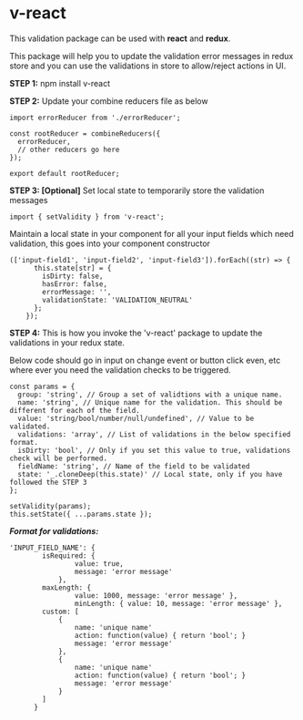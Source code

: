 # v-react
This validation package can be used with **react** and **redux**.

This package will help you to update the validation error messages in redux store and you can use the validations in store to allow/reject actions in UI.

**STEP 1:** npm install v-react


**STEP 2:**
Update your combine reducers file as below

    import errorReducer from './errorReducer';

    const rootReducer = combineReducers({
      errorReducer,
      // other reducers go here
    });
    
    export default rootReducer;

**STEP 3: [Optional]**
Set local state to temporarily store the validation messages

    import { setValidity } from 'v-react';

Maintain a local state in your component for all your input fields which need validation, this goes into your component constructor

    (['input-field1', 'input-field2', 'input-field3']).forEach((str) => {
          this.state[str] = {
            isDirty: false,
            hasError: false,
            errorMessage: '',
            validationState: 'VALIDATION_NEUTRAL'
          };
        });

**STEP 4:**
This is how you invoke the 'v-react' package to update the validations in your redux state.

Below code should go in input on change event or button click even, etc where ever you need the validation checks to be triggered.

    const params = {
      group: 'string', // Group a set of validtions with a unique name.
      name: 'string', // Unique name for the validation. This should be different for each of the field.
      value: 'string/bool/number/null/undefined', // Value to be validated.
      validations: 'array', // List of validations in the below specified format.
      isDirty: 'bool', // Only if you set this value to true, validations check will be performed.
      fieldName: 'string', // Name of the field to be validated
      state: '_.cloneDeep(this.state)' // Local state, only if you have followed the STEP 3
    };

    setValidity(params);
    this.setState({ ...params.state });

***Format for validations:***

    'INPUT_FIELD_NAME': {
            isRequired: { 
		            value: true, 
		            message: 'error message' 
	            },
            maxLength: { 
		            value: 1000, message: 'error message' },
		            minLength: { value: 10, message: 'error message' },
            custom: [
                {
                    name: 'unique name'
                    action: function(value) { return 'bool'; }
                    message: 'error message'
                },
                {
                    name: 'unique name'
                    action: function(value) { return 'bool'; }
                    message: 'error message'
                }
            ]
          }

